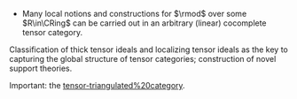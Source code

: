- Many local notions and constructions for $\rmod$ over some $R\in\CRing$ can be carried out in an arbitrary (linear) cocomplete tensor category.

Classification of thick tensor ideals and localizing tensor ideals as the key to capturing the global structure of tensor categories; construction of novel support theories.

Important: the [tensor-triangulated%20category](tensor-triangulated%20category).